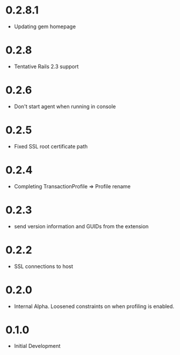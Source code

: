# 0.2.8.1

* Updating gem homepage

# 0.2.8

* Tentative Rails 2.3 support

# 0.2.6

* Don't start agent when running in console

# 0.2.5

* Fixed SSL root certificate path

# 0.2.4

* Completing TransactionProfile => Profile rename

# 0.2.3

* send version information and GUIDs from the extension

# 0.2.2

* SSL connections to host

# 0.2.0

* Internal Alpha. Loosened constraints on when profiling is enabled.

# 0.1.0

* Initial Development